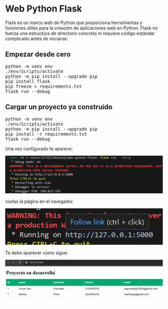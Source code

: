 # Web Python Flask

Flask es un marco web de Python que proporciona herramientas y funciones útiles para la creación de aplicaciones web en Python. Flask no fuerza una estructura de directorio concreta ni requiere código estándar complicado antes de iniciarse.

## Empezar desde cero
<pre>
python -m venv env
./env/Scripts/activate
python -m pip install --upgrade pip
pip install flask
pip freeze > requirements.txt
flask run --debug
</pre>

## Cargar un proyecto ya construido
<pre>
python -m venv env
./env/Scripts/activate
python -m pip install --upgrade pip
pip install -r requirements.txt
flask run --debug
</pre>


Una vez configurado te aparece:  


![alt text](./images/image.png)


visitas la página en el navegador.  


![alt text](./images/image-1.png)


Te debe aparecer como sigue:  


![alt text](./images/image-2.png)

